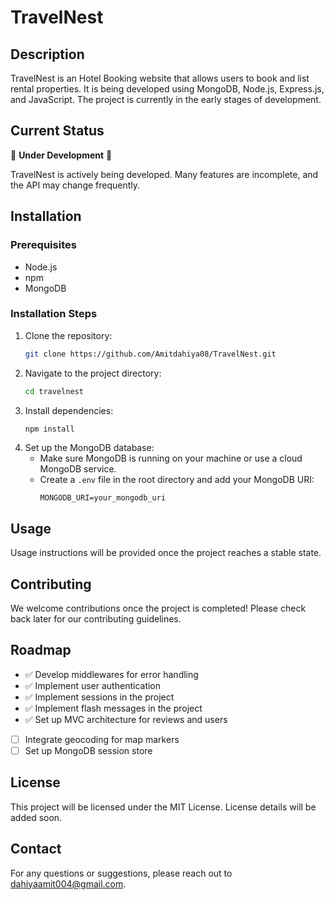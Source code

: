 # TravelNest

## Description
TravelNest is an Hotel Booking website that allows users to book and list rental properties. It is being developed using MongoDB, Node.js, Express.js, and JavaScript. The project is currently in the early stages of development.

## Current Status
🚧 **Under Development** 🚧

TravelNest is actively being developed. Many features are incomplete, and the API may change frequently.

## Installation
### Prerequisites
- Node.js
- npm
- MongoDB

### Installation Steps
1. Clone the repository:
    ```sh
    git clone https://github.com/Amitdahiya08/TravelNest.git
    ```
2. Navigate to the project directory:
    ```sh
    cd travelnest
    ```
3. Install dependencies:
    ```sh
    npm install
    ```
4. Set up the MongoDB database:
    - Make sure MongoDB is running on your machine or use a cloud MongoDB service.
    - Create a `.env` file in the root directory and add your MongoDB URI:
        ```env
        MONGODB_URI=your_mongodb_uri
        ```

## Usage
Usage instructions will be provided once the project reaches a stable state.

## Contributing
We welcome contributions once the project is completed! Please check back later for our contributing guidelines.

## Roadmap
- ✅ Develop middlewares for error handling
- ✅ Implement user authentication
- ✅ Implement sessions in the project
- ✅ Implement flash messages in the project
- ✅ Set up MVC architecture for reviews and users
- [ ] Integrate geocoding for map markers
- [ ] Set up MongoDB session store

## License
This project will be licensed under the MIT License. License details will be added soon.

## Contact
For any questions or suggestions, please reach out to [dahiyaamit004@gmail.com](mailto:dahiyaamit004@gmail.com).
